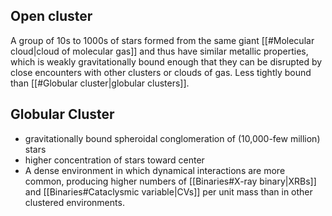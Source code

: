 ## Open cluster
A group of 10s to 1000s of stars formed from the same giant [[#Molecular cloud|cloud of molecular gas]] and thus have similar metallic properties, which is weakly gravitationally bound enough that they can be disrupted by close encounters with other clusters or clouds of gas. Less tightly bound than [[#Globular cluster|globular clusters]]. 


## Globular Cluster
- gravitationally bound spheroidal conglomeration of (10,000-few million) stars 
- higher concentration of stars toward center
- A dense environment in which dynamical interactions are more common, producing higher numbers of [[Binaries#X-ray binary|XRBs]] and [[Binaries#Cataclysmic variable|CVs]] per unit mass than in other clustered environments.